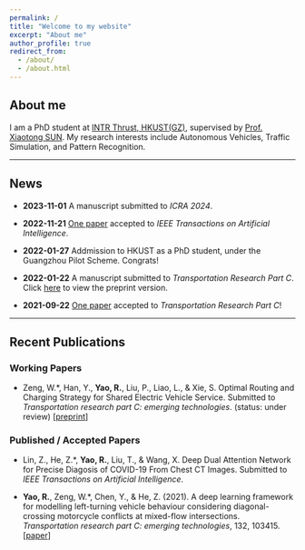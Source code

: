 ```yaml
---
permalink: /
title: "Welcome to my website"
excerpt: "About me"
author_profile: true
redirect_from: 
  - /about/
  - /about.html
---
```


## About me
I am a PhD student at [INTR Thrust, HKUST(GZ)](https://hkust-gz.edu.cn/academics/four-hubs/systems-hub/intelligent-transportation "affiliation"), supervised by [Prof. Xiaotong SUN](https://xiaotongsun.com/ "supervisor"). My research interests include Autonomous Vehicles, Traffic Simulation, and Pattern Recognition.<br>

------

## News
* **2023-11-01** A manuscript submitted to *ICRA 2024*.

* **2022-11-21** [One paper](https://ieeexplore.ieee.org/abstract/document/9965606?casa_token=1YA5Dal6dGUAAAAA:VTT0zr6uE6-kgGUJYoEMLy5EyEVd2LNQ0WCjsIPttDPs1kwI41yAqayR8YCZf5df0iyA9JMbpywW2A) accepted to *IEEE Transactions on Artificial Intelligence*.

* **2022-01-27** Addmission to HKUST as a PhD student, under the Guangzhou Pilot Scheme. Congrats!

* **2022-01-22** A manuscript submitted to *Transportation Research Part C*. Click [here](https://papers.ssrn.com/sol3/papers.cfm?abstract_id=4015246) to view the preprint version.

* **2021-09-22** [One paper](https://www.sciencedirect.com/science/article/pii/S0968090X21004095?casa_token=8HVnu5TwNUEAAAAA:Xd1y_ol0bzIKDdBls3o5K2fn8BjPebBTJ5OkSHGPVM-c9cvmr9Mr8rWfdih_JHMGwIrHMveR6TI) accepted to *Transportation Research Part C*!

------

## Recent Publications
### Working Papers
* Zeng, W.\*, Han, Y., **Yao, R.**, Liu, P., Liao, L., & Xie, S. Optimal Routing and Charging Strategy for Shared Electric Vehicle Service. Submitted to *Transportation research part C: emerging technologies*. (status: under review) \[[preprint](https://papers.ssrn.com/sol3/papers.cfm?abstract_id=4015246)\]

### Published / Accepted Papers
* Lin, Z., He, Z.\*, **Yao, R.**, Liu, T., & Wang, X. Deep Dual Attention Network for Precise Diagosis of COVID-19 From Chest CT Images. Submitted to *IEEE Transactions on Artificial Intelligence*.

* **Yao, R.**, Zeng, W.\*, Chen, Y., & He, Z. (2021). A deep learning framework for modelling left-turning vehicle behaviour considering diagonal-crossing motorcycle conflicts at mixed-flow intersections. *Transportation research part C: emerging technologies*, 132, 103415. \[[paper](https://www.sciencedirect.com/science/article/pii/S0968090X21004095?casa_token=8HVnu5TwNUEAAAAA:Xd1y_ol0bzIKDdBls3o5K2fn8BjPebBTJ5OkSHGPVM-c9cvmr9Mr8rWfdih_JHMGwIrHMveR6TI)\]
